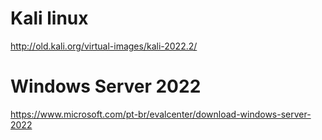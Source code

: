 # Kali linux

http://old.kali.org/virtual-images/kali-2022.2/

# Windows Server 2022

https://www.microsoft.com/pt-br/evalcenter/download-windows-server-2022